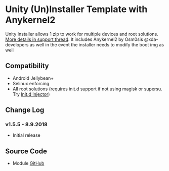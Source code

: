 # Unity (Un)Installer Template with Anykernel2
Unity Installer allows 1 zip to work for multiple devices and root solutions. [More details in support thread](https://forum.xda-developers.com/apps/magisk/module-audio-modification-library-t3579612).
It includes Anykernel2 by Osm0sis @xda-developers as well in the event the installer needs to modify the boot img as well

## Compatibility
* Android Jellybean+
* Selinux enforcing
* All root solutions (requires init.d support if not using magisk or supersu. Try [Init.d Injector](https://forum.xda-developers.com/android/software-hacking/mod-universal-init-d-injector-wip-t3692105))

## Change Log
### v1.5.5 - 8.9.2018
* Initial release

## Source Code
* Module [GitHub](https://github.com/Zackptg5/Unity)
